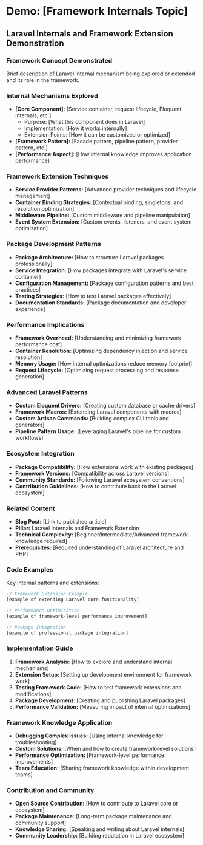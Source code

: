 # Demo: [Framework Internals Topic]

## Laravel Internals and Framework Extension Demonstration

### Framework Concept Demonstrated

Brief description of Laravel internal mechanism being explored or extended and its role in the framework.

### Internal Mechanisms Explored

- **[Core Component]:** [Service container, request lifecycle, Eloquent internals, etc.]
    - Purpose: [What this component does in Laravel]
    - Implementation: [How it works internally]
    - Extension Points: [How it can be customized or optimized]
- **[Framework Pattern]:** [Facade pattern, pipeline pattern, provider pattern, etc.]
- **[Performance Aspect]:** [How internal knowledge improves application performance]

### Framework Extension Techniques

- **Service Provider Patterns:** [Advanced provider techniques and lifecycle management]
- **Container Binding Strategies:** [Contextual binding, singletons, and resolution optimization]
- **Middleware Pipeline:** [Custom middleware and pipeline manipulation]
- **Event System Extension:** [Custom events, listeners, and event system optimization]

### Package Development Patterns

- **Package Architecture:** [How to structure Laravel packages professionally]
- **Service Integration:** [How packages integrate with Laravel's service container]
- **Configuration Management:** [Package configuration patterns and best practices]
- **Testing Strategies:** [How to test Laravel packages effectively]
- **Documentation Standards:** [Package documentation and developer experience]

### Performance Implications

- **Framework Overhead:** [Understanding and minimizing framework performance cost]
- **Container Resolution:** [Optimizing dependency injection and service resolution]
- **Memory Usage:** [How internal optimizations reduce memory footprint]
- **Request Lifecycle:** [Optimizing request processing and response generation]

### Advanced Laravel Patterns

- **Custom Eloquent Drivers:** [Creating custom database or cache drivers]
- **Framework Macros:** [Extending Laravel components with macros]
- **Custom Artisan Commands:** [Building complex CLI tools and generators]
- **Pipeline Pattern Usage:** [Leveraging Laravel's pipeline for custom workflows]

### Ecosystem Integration

- **Package Compatibility:** [How extensions work with existing packages]
- **Framework Versions:** [Compatibility across Laravel versions]
- **Community Standards:** [Following Laravel ecosystem conventions]
- **Contribution Guidelines:** [How to contribute back to the Laravel ecosystem]

### Related Content

- **Blog Post:** [Link to published article]
- **Pillar:** Laravel Internals and Framework Extension
- **Technical Complexity:** [Beginner/Intermediate/Advanced framework knowledge required]
- **Prerequisites:** [Required understanding of Laravel architecture and PHP]

### Code Examples

Key internal patterns and extensions:

```php
// Framework Extension Example
[example of extending Laravel core functionality]

// Performance Optimization
[example of framework-level performance improvement]

// Package Integration
[example of professional package integration]
```

### Implementation Guide

1. **Framework Analysis:** [How to explore and understand internal mechanisms]
2. **Extension Setup:** [Setting up development environment for framework work]
3. **Testing Framework Code:** [How to test framework extensions and modifications]
4. **Package Development:** [Creating and publishing Laravel packages]
5. **Performance Validation:** [Measuring impact of internal optimizations]

### Framework Knowledge Application

- **Debugging Complex Issues:** [Using internal knowledge for troubleshooting]
- **Custom Solutions:** [When and how to create framework-level solutions]
- **Performance Optimization:** [Framework-level performance improvements]
- **Team Education:** [Sharing framework knowledge within development teams]

### Contribution and Community

- **Open Source Contribution:** [How to contribute to Laravel core or ecosystem]
- **Package Maintenance:** [Long-term package maintenance and community support]
- **Knowledge Sharing:** [Speaking and writing about Laravel internals]
- **Community Leadership:** [Building reputation in Laravel ecosystem]